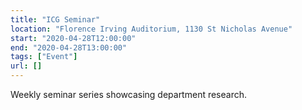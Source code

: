 ```yaml
---
title: "ICG Seminar"
location: "Florence Irving Auditorium, 1130 St Nicholas Avenue"
start: "2020-04-28T12:00:00"
end: "2020-04-28T13:00:00"
tags: ["Event"]
url: []
---
```


Weekly seminar series showcasing department research.

<!-- endexcerpt -->
